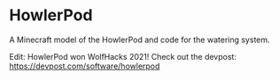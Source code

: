 # HowlerPod
A Minecraft model of the HowlerPod and code for the watering system.

Edit: HowlerPod won WolfHacks 2021! 
Check out the devpost: https://devpost.com/software/howlerpod
